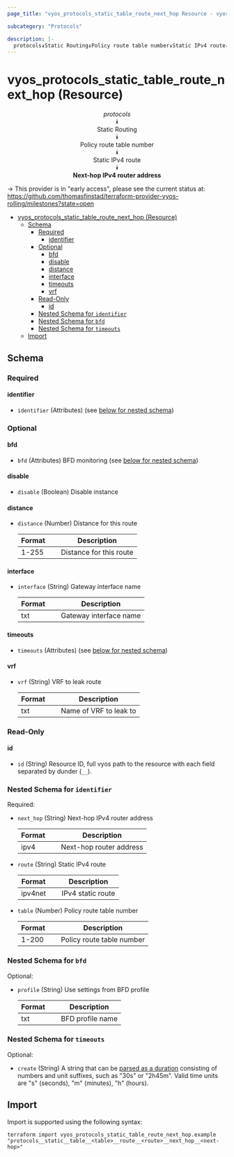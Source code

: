 ```yaml
---
page_title: "vyos_protocols_static_table_route_next_hop Resource - vyos"

subcategory: "Protocols"

description: |-
  protocols⯯Static Routing⯯Policy route table number⯯Static IPv4 route⯯Next-hop IPv4 router address
---
```


# vyos_protocols_static_table_route_next_hop (Resource)
<center>


*protocols*  
⯯  
Static Routing  
⯯  
Policy route table number  
⯯  
Static IPv4 route  
⯯  
**Next-hop IPv4 router address**


</center>

-> This provider is in "early access", please see the current status at: https://github.com/thomasfinstad/terraform-provider-vyos-rolling/milestones?state=open

<!--TOC-->

- [vyos_protocols_static_table_route_next_hop (Resource)](#vyos_protocols_static_table_route_next_hop-resource)
  - [Schema](#schema)
    - [Required](#required)
      - [identifier](#identifier)
    - [Optional](#optional)
      - [bfd](#bfd)
      - [disable](#disable)
      - [distance](#distance)
      - [interface](#interface)
      - [timeouts](#timeouts)
      - [vrf](#vrf)
    - [Read-Only](#read-only)
      - [id](#id)
    - [Nested Schema for `identifier`](#nested-schema-for-identifier)
    - [Nested Schema for `bfd`](#nested-schema-for-bfd)
    - [Nested Schema for `timeouts`](#nested-schema-for-timeouts)
  - [Import](#import)

<!--TOC-->

<!-- schema generated by tfplugindocs -->
## Schema

### Required

#### identifier
- `identifier` (Attributes) (see [below for nested schema](#nestedatt--identifier))

### Optional

#### bfd
- `bfd` (Attributes) BFD monitoring (see [below for nested schema](#nestedatt--bfd))
#### disable
- `disable` (Boolean) Disable instance
#### distance
- `distance` (Number) Distance for this route

    |  Format  &emsp;|  Description              |
    |----------|---------------------------|
    |  1-255   &emsp;|  Distance for this route  |
#### interface
- `interface` (String) Gateway interface name

    |  Format  &emsp;|  Description             |
    |----------|--------------------------|
    |  txt     &emsp;|  Gateway interface name  |
#### timeouts
- `timeouts` (Attributes) (see [below for nested schema](#nestedatt--timeouts))
#### vrf
- `vrf` (String) VRF to leak route

    |  Format  &emsp;|  Description             |
    |----------|--------------------------|
    |  txt     &emsp;|  Name of VRF to leak to  |

### Read-Only

#### id
- `id` (String) Resource ID, full vyos path to the resource with each field separated by dunder (`__`).

<a id="nestedatt--identifier"></a>
### Nested Schema for `identifier`

Required:

- `next_hop` (String) Next-hop IPv4 router address

    |  Format  &emsp;|  Description              |
    |----------|---------------------------|
    |  ipv4    &emsp;|  Next-hop router address  |
- `route` (String) Static IPv4 route

    |  Format   &emsp;|  Description        |
    |-----------|---------------------|
    |  ipv4net  &emsp;|  IPv4 static route  |
- `table` (Number) Policy route table number

    |  Format  &emsp;|  Description                |
    |----------|-----------------------------|
    |  1-200   &emsp;|  Policy route table number  |


<a id="nestedatt--bfd"></a>
### Nested Schema for `bfd`

Optional:

- `profile` (String) Use settings from BFD profile

    |  Format  &emsp;|  Description       |
    |----------|--------------------|
    |  txt     &emsp;|  BFD profile name  |


<a id="nestedatt--timeouts"></a>
### Nested Schema for `timeouts`

Optional:

- `create` (String) A string that can be [parsed as a duration](https://pkg.go.dev/time#ParseDuration) consisting of numbers and unit suffixes, such as &#34;30s&#34; or &#34;2h45m&#34;. Valid time units are &#34;s&#34; (seconds), &#34;m&#34; (minutes), &#34;h&#34; (hours).

## Import

Import is supported using the following syntax:

```shell
terraform import vyos_protocols_static_table_route_next_hop.example "protocols__static__table__<table>__route__<route>__next_hop__<next-hop>"
```
